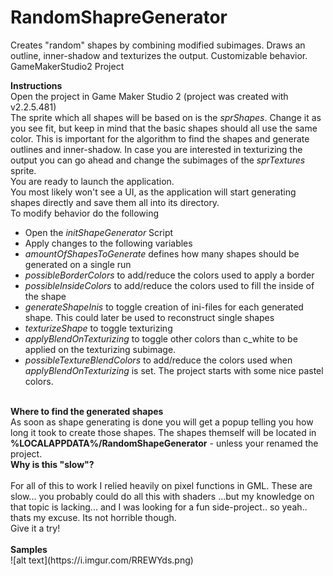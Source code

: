 # RandomShapreGenerator
Creates "random" shapes by combining modified subimages. 
Draws an outline, inner-shadow and texturizes the output. Customizable behavior. GameMakerStudio2 Project

<b>Instructions</b><br/>
Open the project in Game Maker Studio 2 (project was created with v2.2.5.481)
<br/>
The sprite which all shapes will be based on is the <i>sprShapes</i>. Change it as you see fit, but keep in mind that the basic shapes should all use the same color. This is important for the algorithm to find the shapes and generate outlines and inner-shadow.
In case you are interested in texturizing the output you can go ahead and change the subimages of the <i>sprTextures</i> sprite.
<br/>
You are ready to launch the application.<br/>
You most likely won't see a UI, as the application will start generating shapes directly and save them all into its directory.
<br/>
To modify behavior do the following
<br/>
<ul>
<li>Open the <i>initShapeGenerator</i> Script</li>
<li>Apply changes to the following variables</i>
<li><i>amountOfShapesToGenerate</i> defines how many shapes should be generated on a single run</li>
<li><i>possibleBorderColors</i> to add/reduce the colors used to apply a border</li>
<li><i>possibleInsideColors</i> to add/reduce the colors used to fill the inside of the shape</i>
<li><i>generateShapeInis</i> to toggle creation of ini-files for each generated shape. This could later be used to reconstruct single shapes</li>
<li><i>texturizeShape</i> to toggle texturizing</li>
<li><i>applyBlendOnTexturizing</i> to toggle other colors than c_white to be applied on the texturizing subimage.</li>
<li><i>possibleTextureBlendColors</i> to add/reduce the colors used when <i>applyBlendOnTexturizing</i> is set. The project starts with some nice pastel colors.</li>
</ul>
<br/>
<b>Where to find the generated shapes</b><br/>
As soon as shape generating is done you will get a popup telling you how long it took to create those shapes.
The shapes themself will be located in <b>%LOCALAPPDATA%/RandomShapeGenerator</b> - unless your renamed the project.
<br/>
<b>Why is this "slow"?</b><br/><br/>
For all of this to work I relied heavily on pixel functions in GML. These are slow... you probably could do all this with shaders ...but my knowledge on that topic is lacking... and I was looking for a fun side-project.. so yeah.. thats my excuse. Its not horrible though. <br/>Give it a try!
<br/><br/>
<b>Samples</b><br/>
![alt text](https://i.imgur.com/RREWYds.png)
